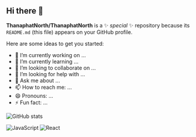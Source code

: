 ## Hi there 👋

**ThanaphatNorth/ThanaphatNorth** is a ✨ _special_ ✨ repository because its `README.md` (this file) appears on your GitHub profile.

Here are some ideas to get you started:

- 🔭 I’m currently working on ...
- 🌱 I’m currently learning ...
- 👯 I’m looking to collaborate on ...
- 🤔 I’m looking for help with ...
- 💬 Ask me about ...
- 📫 How to reach me: ...
- 😄 Pronouns: ...
- ⚡ Fun fact: ...

![GitHub stats](https://github-readme-stats.vercel.app/api?ThanaphatNorth=yourusername&show_icons=true&theme=default)

![JavaScript](https://img.shields.io/badge/Code-JavaScript-yellow)
![React](https://img.shields.io/badge/Framework-React-blue)
